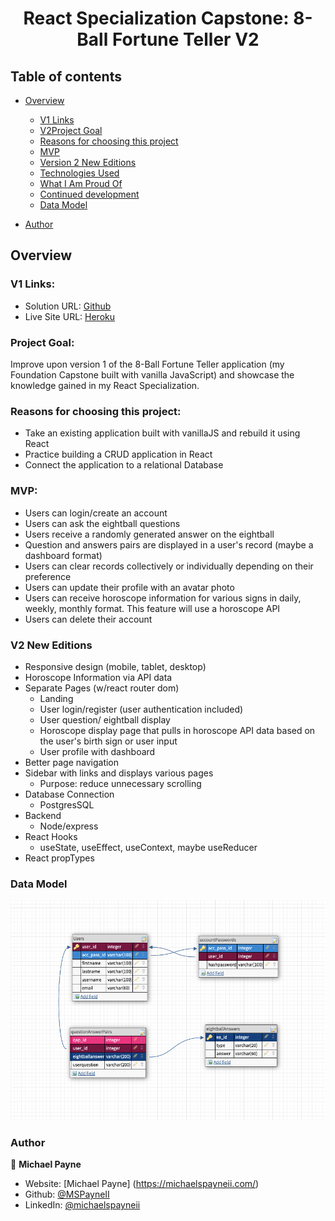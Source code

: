 <h1 align="center">React Specialization Capstone: 8-Ball Fortune Teller V2</h1>

## Table of contents

- [Overview](#overview)

  - [V1 Links](#v1-links)
  - [V2Project Goal](#project-goal)
  - [Reasons for choosing this project](#reasons-for-choosing-this-project)
  - [MVP](#build-features)
  - [Version 2 New Editions](#v2-new-editions)
  - [Technologies Used](#technologies-used)
  - [What I Am Proud Of](#what-i-am-proud-of)
  - [Continued development](#continued-development)
  - [Data Model](#data-model)

- [Author](#author)

## Overview

### V1 Links:

- Solution URL: [Github](https://github.com/MSPayneII/foundations-capstone)
- Live Site URL: [Heroku](https://mpayne-foundation-capstone.herokuapp.com/)

### Project Goal:

Improve upon version 1 of the 8-Ball Fortune Teller application (my Foundation Capstone built with vanilla JavaScript) and showcase the knowledge gained in my React Specialization.

### Reasons for choosing this project:

- Take an existing application built with vanillaJS and rebuild it using React
- Practice building a CRUD application in React
- Connect the application to a relational Database

### MVP:

- Users can login/create an account
- Users can ask the eightball questions
- Users receive a randomly generated answer on the eightball
- Question and answers pairs are displayed in a user's record (maybe a dashboard format)
- Users can clear records collectively or individually depending on their preference
- Users can update their profile with an avatar photo
- Users can receive horoscope information for various signs in daily, weekly, monthly format. This feature will use a horoscope API
- Users can delete their account

### V2 New Editions

- Responsive design (mobile, tablet, desktop)
- Horoscope Information via API data
- Separate Pages (w/react router dom)
  - Landing
  - User login/register (user authentication included)
  - User question/ eightball display
  - Horoscope display page that pulls in horoscope API data based on the user's birth sign or user input
  - User profile with dashboard
- Better page navigation
- Sidebar with links and displays various pages
  - Purpose: reduce unnecessary scrolling
- Database Connection
  - PostgresSQL
- Backend
  - Node/express
- React Hooks
  - useState, useEffect, useContext, maybe useReducer
- React propTypes

### Data Model

![screenshot](screenshot.png)

### Author

👤 **Michael Payne**

- Website: [Michael Payne] (https://michaelspayneii.com/)
- Github: [@MSPayneII](https://github.com/MSPayneII)
- LinkedIn: [@michaelspayneii](https://linkedin.com/in/michaelspayneii)
